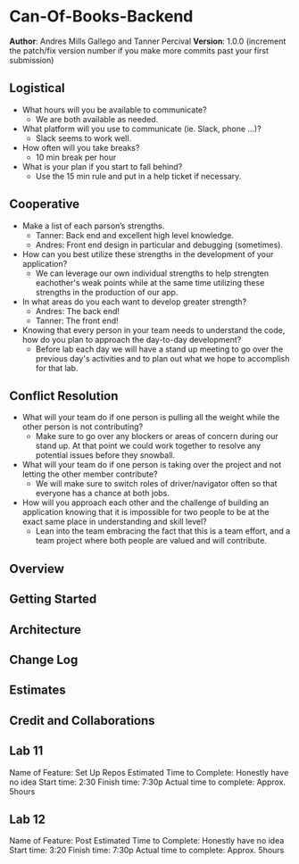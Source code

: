 # Can-Of-Books-Backend

**Author**: Andres Mills Gallego and Tanner Percival
**Version**: 1.0.0 (increment the patch/fix version number if you make more commits past your first submission)

## Logistical

- What hours will you be available to communicate?
  - We are both available as needed.
- What platform will you use to communicate (ie. Slack, phone …)?
  - Slack seems to work well. 
- How often will you take breaks?
  - 10 min break per hour
- What is your plan if you start to fall behind?
  - Use the 15 min rule and put in a help ticket if necessary.

## Cooperative

- Make a list of each parson’s strengths.
  - Tanner: Back end and excellent high level knowledge. 
  - Andres: Front end design in particular and debugging (sometimes).
- How can you best utilize these strengths in the development of your application?
  - We can leverage our own individual strengths to help strengten eachother's weak points while at the same time utilizing these strengths in the production of our app.
- In what areas do you each want to develop greater strength?
  - Andres: The back end!
  - Tanner: The front end!
- Knowing that every person in your team needs to understand the code, how do you plan to approach the day-to-day development?
  - Before lab each day we will have a stand up meeting to go over the previous day's activities and to plan out what we hope to accomplish for that lab. 

## Conflict Resolution

- What will your team do if one person is pulling all the weight while the other person is not contributing?
  - Make sure to go over any blockers or areas of concern during our stand up. At that point we could work together to resolve any potential issues before they snowball.
- What will your team do if one person is taking over the project and not letting the other member contribute?
  - We will make sure to switch roles of driver/navigator often so that everyone has a chance at both jobs.
- How will you approach each other and the challenge of building an application knowing that it is impossible for two people to be at the exact same place in understanding and skill level?
  - Lean into the team embracing the fact that this is a team effort, and a team project where both people are valued and will contribute.


## Overview
<!-- Provide a high level overview of what this application is and why you are building it, beyond the fact that it's an assignment for this class. (i.e. What's your problem domain?) -->

## Getting Started
<!-- What are the steps that a user must take in order to build this app on their own machine and get it running? -->

## Architecture
<!-- Provide a detailed description of the application design. What technologies (languages, libraries, etc) you're using, and any other relevant design information. -->

## Change Log
<!-- Use this area to document the iterative changes made to your application as each feature is successfully implemented. Use time stamps. Here's an example:

01-01-2001 4:59pm - Application now has a fully-functional express server, with a GET route for the location resource. -->

## Estimates
<!-- See below -->

## Credit and Collaborations
<!-- Give credit (and a link) to other people or resources that helped you build this application. -->

## Lab 11

Name of Feature:  Set Up Repos
Estimated Time to Complete: Honestly have no idea 
Start time:  2:30
Finish time: 7:30p
Actual time to complete:  Approx.  5hours 

## Lab 12

Name of Feature:  Post
Estimated Time to Complete: Honestly have no idea 
Start time:  3:20
Finish time: 7:30p
Actual time to complete:  Approx.  5hours 